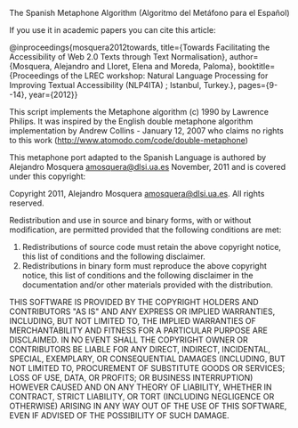   The Spanish Metaphone Algorithm (Algoritmo del Metáfono para el Español)
  
  If you use it in academic papers you can cite this article:
  
  @inproceedings{mosquera2012towards,
  title={Towards Facilitating the Accessibility of Web 2.0 Texts through Text Normalisation},
  author={Mosquera, Alejandro and Lloret, Elena and Moreda, Paloma},
  booktitle={Proceedings of the LREC workshop: Natural Language Processing for Improving Textual Accessibility (NLP4ITA) ; Istanbul, Turkey.},
  pages={9--14},
  year={2012}}

  This script implements the Metaphone algorithm (c) 1990 by Lawrence Philips.
  It was inspired by the English double metaphone algorithm implementation by
  Andrew Collins - January 12, 2007 who claims no rights to this work 
  (http://www.atomodo.com/code/double-metaphone)
  
  This metaphone port adapted to the Spanish Language is authored 
  by Alejandro Mosquera <amosquera@dlsi.ua.es> November, 2011 
  and is covered under this copyright:

  Copyright 2011, Alejandro Mosquera <amosquera@dlsi.ua.es>.  All rights reserved.

  Redistribution and use in source and binary forms, with or without modification,
  are permitted provided that the following conditions are met:
	  
  1. Redistributions of source code must retain the above copyright notice, this 
  list of conditions and the following disclaimer.
  2. Redistributions in binary form must reproduce the above copyright notice, this
  list of conditions and the following disclaimer in the documentation and/or
  other materials provided with the distribution.
	  
	  
  THIS SOFTWARE IS PROVIDED BY THE COPYRIGHT HOLDERS AND CONTRIBUTORS "AS IS" AND
  ANY EXPRESS OR IMPLIED WARRANTIES, INCLUDING, BUT NOT LIMITED TO, THE IMPLIED 
  WARRANTIES OF MERCHANTABILITY AND FITNESS FOR A PARTICULAR PURPOSE ARE
  DISCLAIMED. IN NO EVENT SHALL THE COPYRIGHT OWNER OR CONTRIBUTORS BE LIABLE FOR 
  ANY DIRECT, INDIRECT, INCIDENTAL, SPECIAL, EXEMPLARY, OR CONSEQUENTIAL DAMAGES 
  (INCLUDING, BUT NOT LIMITED TO, PROCUREMENT OF SUBSTITUTE GOODS OR SERVICES; 
  LOSS OF USE, DATA, OR PROFITS; OR BUSINESS INTERRUPTION) HOWEVER CAUSED AND ON 
  ANY THEORY OF LIABILITY, WHETHER IN CONTRACT, STRICT LIABILITY, OR TORT 
  (INCLUDING NEGLIGENCE OR OTHERWISE) ARISING IN ANY WAY OUT OF THE USE OF THIS 
  SOFTWARE, EVEN IF ADVISED OF THE POSSIBILITY OF SUCH DAMAGE.
